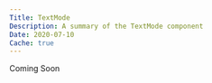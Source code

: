 ```yaml
---
Title: TextMode
Description: A summary of the TextMode component
Date: 2020-07-10
Cache: true
---
```

Coming Soon